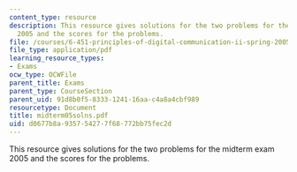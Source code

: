 ```yaml
---
content_type: resource
description: This resource gives solutions for the two problems for the midterm exam
  2005 and the scores for the problems.
file: /courses/6-451-principles-of-digital-communication-ii-spring-2005/d0677b8a935754277f68772bb75fec2d_midterm05solns.pdf
file_type: application/pdf
learning_resource_types:
- Exams
ocw_type: OCWFile
parent_title: Exams
parent_type: CourseSection
parent_uid: 91d8b0f5-8333-1241-16aa-c4a8a4cbf989
resourcetype: Document
title: midterm05solns.pdf
uid: d0677b8a-9357-5427-7f68-772bb75fec2d
---
```

This resource gives solutions for the two problems for the midterm exam 2005 and the scores for the problems.

